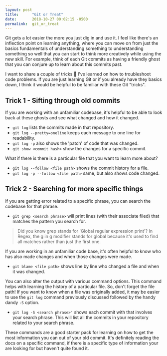 ```yaml
---
layout: post
title:      "Git or Treat"
date:       2018-10-27 00:02:15 -0500
permalink:  git_or_treat
---
```


Git gets a lot easier the more you just dig in and use it. I feel like there's an inflection point on learning anything, where you can move on from just the basics fundamentals of understanding something to understanding something so well that you can start to think more creatively while using the new skill. For example, think of each Git commits as having a friendly ghost that you can conjure up to learn about this commits past.

I want to share a couple of tricks 🎃 I've learned on how to troubleshoot code problems. If you are just learning Git or if you already have they basics down, I think it would be helpful to be familiar with these Git "tricks".

##  Trick 1 - Sifting through old commits  

If you are working with an unfamiliar codebase, it's helpful to be able to look back at these ghosts and see what changed and how it changed.

* `git log` lists the commits made in that repository.
* `git log --pretty=oneline` keeps each message to one line for readability.
* `git log -p` also shows the 'patch' of code that was changed.
* `git show <commit hash>` show the changes for a specific commit.

What if there is there is a particular file that you want to learn more about? 

* `git log --follow <file path>` shows the commit history for a file.
* `git log -p --follow <file path>` same, but also shows code changed.


## Trick 2 - Searching for more specific things

If you are getting error related to a specific phrase, you can search the codebase for that phrase.

* `git grep <search phrase>` will print lines (with their associate filed) that matches the pattern you search for.

> Did you know grep stands for 'Global regular expression print'? In Regex, the g in g modifier stands for global because it's used to find all matches rather than just the first one.

If you are working in an unfamiliar code base, it's often helpful to know who has also made changes and when those changes were made. 

* `git blame <file path>` shows line by line who changed a file and when it was changed.

You can also alter the output with various command options. This command helps with learning the history of a particular file. So, don't forget the file path!  If you want to know when a file was originally added, it may be easier to use the `git log` command previously discussed followed by the handy dandy `-S` option.

* `git log -S <search phrase>'` shows each commit with that involves your search phrase. This will list all the commits in your repository related to your search phrase.


These commands are a good starter pack for learning on how to get the most information you can out of your old commit. It's definitely reading the docs on a specific command, if there is a specific type of information your are looking for but haven't quite found it.


